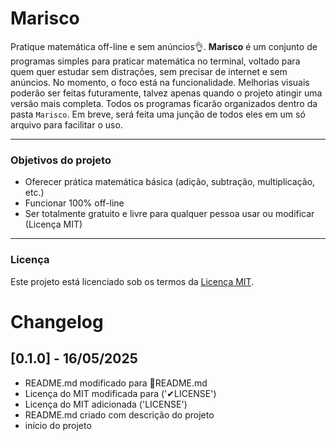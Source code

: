 # Marisco

Pratique matemática off-line e sem anúncios👌.
**Marisco** é um conjunto de programas simples para praticar matemática no terminal, voltado para quem quer estudar sem distrações, sem precisar de internet e sem anúncios.
No momento, o foco está na funcionalidade. Melhorias visuais poderão ser feitas futuramente, talvez apenas quando o projeto atingir uma versão mais completa.
Todos os programas ficarão organizados dentro da pasta `Marisco`. Em breve, será feita uma junção de todos eles em um só arquivo para facilitar o uso.

___

### Objetivos do projeto

- Oferecer prática matemática básica (adição, subtração, multiplicação, etc.)
- Funcionar 100% off-line
- Ser totalmente gratuito e livre para qualquer pessoa usar ou modificar (Licença MIT)

___

### Licença
Este projeto está licenciado sob os termos da [Licença MIT](LICENSE).


# Changelog

## [0.1.0] - 16/05/2025
- README.md modificado para 📄README.md
- Licença do MIT modificada para ('✔LICENSE')
- Licença do MIT adicionada ('LICENSE')
- README.md criado com descrição do projeto
- início do projeto
